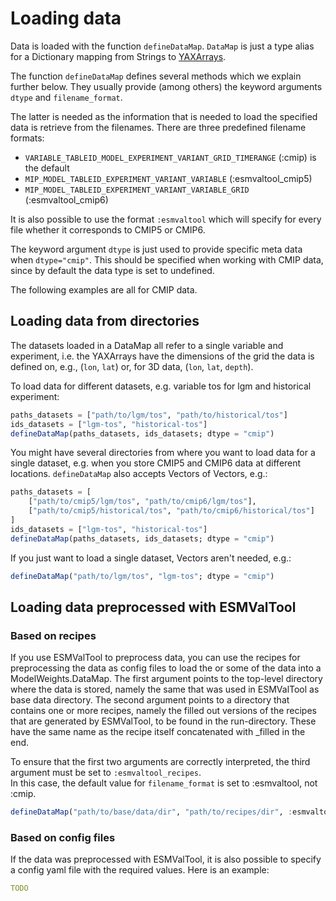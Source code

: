 # Loading data

Data is loaded with the function `defineDataMap`. `DataMap` is just a type alias for a 
Dictionary mapping from Strings to [YAXArrays](https://juliadatacubes.github.io/YAXArrays.jl/v0.6.1/).

The function `defineDataMap` defines several methods which we explain further below. 
They usually provide (among others) the keyword arguments `dtype` and `filename_format`. 

The latter is needed as the information that is needed to load the specified data is retrieve 
from the filenames. 
There are three predefined filename formats:

-  ``VARIABLE_TABLEID_MODEL_EXPERIMENT_VARIANT_GRID_TIMERANGE`` (:cmip) is the default
- ``MIP_MODEL_TABLEID_EXPERIMENT_VARIANT_VARIABLE`` (:esmvaltool_cmip5)
-  ``MIP_MODEL_TABLEID_EXPERIMENT_VARIANT_VARIABLE_GRID`` (:esmvaltool_cmip6)

It is also possible to use the format ``:esmvaltool`` which will specify for every file 
whether it corresponds to CMIP5 or CMIP6. 

[Further, it is possible to specify your own filename format.]: #

The keyword argument `dtype` is just used to provide specific meta data when `dtype="cmip"`.
This should be specified when working with CMIP data, since by default the data type is set to undefined.

The following examples are all for CMIP data.

## Loading data from directories

The datasets loaded in a DataMap all refer to a single variable and experiment, i.e. the 
YAXArrays have the dimensions of the grid the data is defined on, e.g., (`lon`, `lat`) or, 
for 3D data, (`lon`, `lat`, `depth`).

To load data for different datasets, e.g. variable tos for lgm and historical experiment:

````julia
paths_datasets = ["path/to/lgm/tos", "path/to/historical/tos"]
ids_datasets = ["lgm-tos", "historical-tos"]
defineDataMap(paths_datasets, ids_datasets; dtype = "cmip")
````

You might have several directories from where you want to load data for a single dataset, e.g. 
when you store CMIP5 and CMIP6 data at different locations. `defineDataMap` also accepts Vectors 
of Vectors, e.g.:

````julia
paths_datasets = [
    ["path/to/cmip5/lgm/tos", "path/to/cmip6/lgm/tos"], 
    ["path/to/cmip5/historical/tos", "path/to/cmip6/historical/tos"]
]
ids_datasets = ["lgm-tos", "historical-tos"]
defineDataMap(paths_datasets, ids_datasets; dtype = "cmip")
````

If you just want to load a single dataset, Vectors aren't needed, e.g.:

````julia
defineDataMap("path/to/lgm/tos", "lgm-tos"; dtype = "cmip")
````

## Loading data preprocessed with ESMValTool 

### Based on recipes
If you use ESMValTool to preprocess data, you can use the recipes for preprocessing the data 
as config files to load the or some of the data into a ModelWeights.DataMap.
The first argument points to the top-level directory where the data is stored, namely the same
that was used in ESMValTool as base data directory.
The second argument points to a directory that contains one or more recipes, namely the filled out versions of the recipes that are generated by ESMValTool, to be found in the run-directory. These have the same name as the recipe itself concatenated with _filled in the end.

[Note that not everything in the recipes is actually needed for loading the data. For a minimal example with the unnecessary sections removed, see TODO]: #

To ensure that the first two arguments are correctly interpreted, the third argument must be set
to `:esmvaltool_recipes`.  
In this case, the default value for `filename_format` is set to :esmvaltool, not :cmip. 

````julia
defineDataMap("path/to/base/data/dir", "path/to/recipes/dir", :esmvaltool_recipes; dtype = "cmip")
````

### Based on config files

If the data was preprocessed with ESMValTool, it is also possible to specify a config yaml file with 
the required values. Here is an example: 

````yaml
TODO
````


